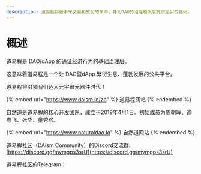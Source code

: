 ```yaml
---
description: 道易程将要带来交易和支付的革命，并为DAO的治理和发展提供坚实的基础。
---
```


# 概述

道易程是 DAO/dApp 的通证经济行为的基础治理层。

这意味着道易程是一个让 DAO暨dApp 繁衍生息、蓬勃发展的公共平台。

道易程将引领我们迈入元宇宙元器件时代！

{% embed url="https://www.daism.io/zh" %}
道易程网站
{% endembed %}

自然道是道易程的核心开发团队，成立于2019年4月1日。初始成员为周朝晖、谭粤飞、张华、童秀珍。

{% embed url="https://www.naturaldao.io" %}
自然道网站
{% endembed %}

道易程社区（DAism Community）的Discord交流群: [https://discord.gg/mymgps3srU](https://discord.gg/mymgps3srU)

道易程社区的Telegram：
